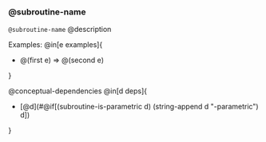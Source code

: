 ### @subroutine-name

`@subroutine-name` @description

Examples:
@in[e examples]{
- @(first e) => @(second e)

}

@conceptual-dependencies
@in[d deps]{
- [@d](#@if[(subroutine-is-parametric d)
            (string-append d "-parametric")
            d])

}
